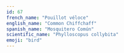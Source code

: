 ```yaml
---
id: 67
french_name: "Pouillot véloce"
english_name: "Common Chiffchaff"
spanish_name: "Mosquitero Común"
scientific_name: "Phylloscopus collybita"
emoji: "bird"
---
```

